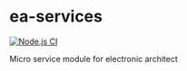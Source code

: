 # ea-services

[![Node.js CI](https://github.com/simonwfarrow/ea-services/actions/workflows/node.js.yml/badge.svg)](https://github.com/simonwfarrow/ea-services/actions/workflows/node.js.yml)

Micro service module for electronic architect
